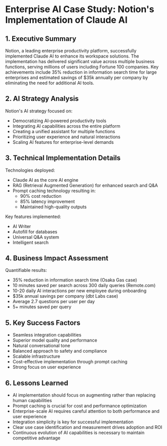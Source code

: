 # Enterprise AI Case Study: Notion's Implementation of Claude AI

## 1. Executive Summary
Notion, a leading enterprise productivity platform, successfully implemented Claude AI to enhance its workspace solutions. The implementation has delivered significant value across multiple business functions, serving millions of users including Fortune 100 companies. Key achievements include 35% reduction in information search time for large enterprises and estimated savings of $35k annually per company by eliminating the need for additional AI tools.

## 2. AI Strategy Analysis
Notion's AI strategy focused on:
- Democratizing AI-powered productivity tools
- Integrating AI capabilities across the entire platform
- Creating a unified assistant for multiple functions
- Prioritizing user experience and natural interactions
- Scaling AI features for enterprise-level demands

## 3. Technical Implementation Details
Technologies deployed:
- Claude AI as the core AI engine
- RAG (Retrieval Augmented Generation) for enhanced search and Q&A
- Prompt caching technology resulting in:
  - 90% cost reduction
  - 85% latency improvement
  - Maintained high-quality outputs

Key features implemented:
- AI Writer
- Autofill for databases
- Universal Q&A system
- Intelligent search

## 4. Business Impact Assessment
Quantifiable results:
- 35% reduction in information search time (Osaka Gas case)
- 10 minutes saved per search across 300 daily queries (Remote.com)
- 10-20 daily AI interactions per new employee during onboarding
- $35k annual savings per company (dbt Labs case)
- Average 2.7 questions per user per day
- 5+ minutes saved per query

## 5. Key Success Factors
- Seamless integration capabilities
- Superior model quality and performance
- Natural conversational tone
- Balanced approach to safety and compliance
- Scalable infrastructure
- Cost-effective implementation through prompt caching
- Strong focus on user experience

## 6. Lessons Learned
- AI implementation should focus on augmenting rather than replacing human capabilities
- Prompt caching is crucial for cost and performance optimization
- Enterprise-scale AI requires careful attention to both performance and user experience
- Integration simplicity is key for successful implementation
- Clear use case identification and measurement drives adoption and ROI
- Continuous evolution of AI capabilities is necessary to maintain competitive advantage